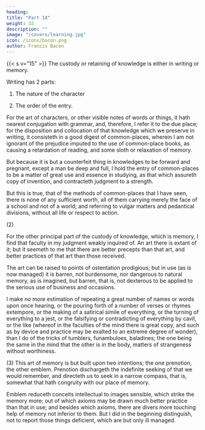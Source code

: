 ```yaml
---
heading: 
title: "Part 14"
weight: 32
description: ""
image: "/covers/learning.jpg"
icon: /icons/bacon.png
author: Francis Bacon
---
```



{{< s v="15" >}} The custody or retaining of knowledge is either in writing or memory. 

Writing has 2 parts:

1. The nature of the character

2. The order of the entry.

For the art of characters, or other visible notes of words or things, it hath nearest conjugation with grammar, and, therefore, I refer it to the due place; for the disposition and collocation of that knowledge which we preserve in writing, it consisteth in a good digest of common-places, wherein I am not ignorant of the prejudice imputed to the use of common-place books, as causing a retardation of reading, and some sloth or relaxation of memory.  

But because it is but a counterfeit thing in knowledges to be forward and pregnant, except a man be deep and full, I hold the entry of common-places to be a matter of great use and essence in studying, as that which assureth copy of invention, and contracteth judgment to a strength.  

But this is true, that of the methods of common-places that I have seen, there is none of any sufficient worth, all of them carrying merely the face of a school and not of a world; and referring to vulgar matters and pedantical divisions, without all life or respect to action.

(2) 

For the other principal part of the custody of knowledge, which is memory, I find that faculty in my judgment weakly inquired of.  An art there is extant of it; but it seemeth to me that there are better precepts than that art, and better practices of that art than those received.  

The art can be raised to points of ostentation prodigious; but in use (as is now managed) it is barren, not burdensome, nor dangerous to natural memory, as is imagined, but barren, that is, not dexterous to be applied to the serious use of business and occasions.

I make no more estimation of repeating a great number of names or words upon once hearing, or the pouring forth of a number of verses or rhymes extempore, or the making of a satirical simile of everything, or the turning of everything to a jest, or the falsifying or contradicting of everything by cavil, or the like (whereof in the faculties of the mind there is great copy, and such as by device and practice may be exalted to an extreme degree of wonder), than I do of the tricks of tumblers, funambuloes, baladines; the one being the same in the mind that the other is in the body, matters of strangeness without worthiness.

(3) This art of memory is but built upon two intentions; the one prenotion, the other emblem.  Prenotion dischargeth the indefinite seeking of that we would remember, and directeth us to seek in a narrow compass, that is, somewhat that hath congruity with our place of memory. 

Emblem reduceth conceits intellectual to images sensible, which strike the memory more; out of which axioms may be drawn much better practice than that in use; and besides which axioms, there are divers more touching help of memory not inferior to them.  But I did in the beginning distinguish, not to report those things deficient, which are but only ill managed.
